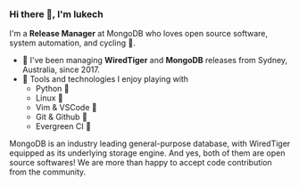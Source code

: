 ### Hi there 👋, I'm lukech

I'm a __Release Manager__ at MongoDB who loves open source software, system automation, and cycling 🚴.

- 🐯 I've been managing __WiredTiger__ and __MongoDB__ releases from Sydney, Australia, since 2017. 
- 🧰 Tools and technologies I enjoy playing with
  - Python 🐍
  - Linux 🐧
  - Vim & VSCode 💚
  - Git & Github 🔖
  - Evergreen CI 🌲

MongoDB is an industry leading general-purpose database, with WiredTiger equipped as its underlying storage engine. And yes, both of them are open source softwares! We are more than happy to accept code contribution from the community.  

<!--
**lukech/lukech** is a ✨ _special_ ✨ repository because its `README.md` (this file) appears on your GitHub profile.

Here are some ideas to get you started:

- 🔭 I’m currently working on ...
- 🌱 I’m currently learning ...
- 👯 I’m looking to collaborate on ...
- 🤔 I’m looking for help with ...
- 💬 Ask me about ...
- 📫 How to reach me: ...
- 😄 Pronouns: ...
- ⚡ Fun fact: ...
-->
